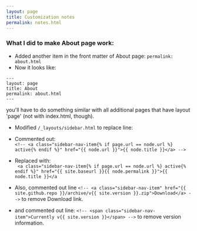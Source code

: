 ```yaml
---
layout: page
title: Customization notes
permalink: notes.html
---
```


### What I did to make About page work: 
- Added another item in the front matter of About page: ```permalink: about.html```
- Now it looks like: 
```
---
layout: page
title: About
permalink: about.html
---
```
you'll have to do something similar with all additional pages that have layout 'page' (not with index.html, though).

- Modified ```/_layouts/sidebar.html``` to replace line: 
- Commented out:   
```<!-- <a class="sidebar-nav-item{% if page.url == node.url %} active{% endif %}" href="{{ node.url }}">{{ node.title }}</a> -->```  
- Replaced with:  
``` <a class="sidebar-nav-item{% if page.url == node.url %} active{% endif %}" href="{{ site.baseurl }}{{ node.permalink }}">{{ node.title }}</a```  

- Also, commented out line ```<!-- <a class="sidebar-nav-item" href="{{ site.github.repo }}/archive/v{{ site.version }}.zip">Download</a> -->``` to remove Download link.  
- and commented out line: ```<!-- <span class="sidebar-nav-item">Currently v{{ site.version }}</span> -->``` to remove version information. 
